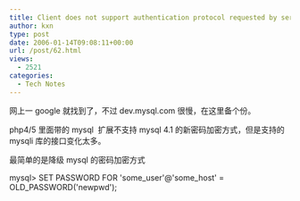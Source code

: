 ```yaml
---
title: Client does not support authentication protocol requested by server 的解决办法
author: kxn
type: post
date: 2006-01-14T09:08:11+00:00
url: /post/62.html
views:
  - 2521
categories:
  - Tech Notes
---
```


网上一 google 就找到了，不过 dev.mysql.com 很慢，在这里备个份。

php4/5 里面带的 mysql  扩展不支持 mysql 4.1 的新密码加密方式，但是支持的 mysqli 库的接口变化太多。

最简单的是降级 mysql 的密码加密方式

mysql> SET PASSWORD FOR 'some_user'@'some_host' = OLD_PASSWORD('newpwd');
